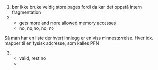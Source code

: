 1) bør ikke bruke veldig store pages fordi da kan det oppstå intern fragmentation
2)
    - gets more and more allowed memory accesses 
    - no,  no,no, no, no

Så man har en liste der hvert innlegg er en viss minnestørrelse. Hver idx. mapper til en fysisk addresse, som kalles PFN

3) 
    - valid, rest no
    - 